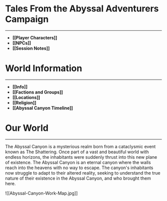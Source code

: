 # Tales From the Abyssal Adventurers Campaign
---
 * **[[Player Characters]]**
 * **[[NPCs]]**
 * **[[Session Notes]]**
# World Information
---
- **[[Info]]**
- **[[Factions and Groups]]**
- **[[Locations]]**
- **[[Religion]]**
- **[[Abyssal Canyon Timeline]]**
# Our World
---
The Abyssal Canyon is a mysterious realm born from a cataclysmic event known as The Shattering. Once part of a vast and beautiful world with endless horizons, the inhabitants were suddenly thrust into this new plane of existence. The Abyssal Canyon is an eternal canyon where the walls reach into the heavens with no way to escape. The canyon's inhabitants now struggle to adapt to their altered reality, seeking to understand the true nature of their existence in the Abyssal Canyon, and who brought them here.

![[Abyssal-Canyon-Work-Map.jpg]]


